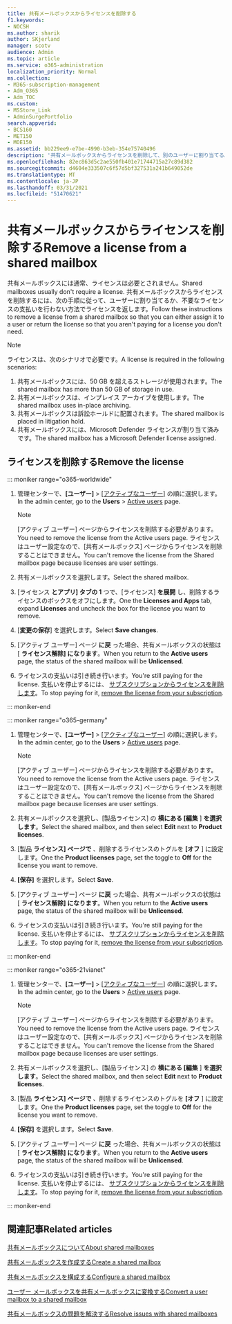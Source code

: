 ```yaml
---
title: 共有メールボックスからライセンスを削除する
f1.keywords:
- NOCSH
ms.author: sharik
author: SKjerland
manager: scotv
audience: Admin
ms.topic: article
ms.service: o365-administration
localization_priority: Normal
ms.collection:
- M365-subscription-management
- Adm_O365
- Adm_TOC
ms.custom:
- MSStore_Link
- AdminSurgePortfolio
search.appverid:
- BCS160
- MET150
- MOE150
ms.assetid: bb229ee9-e7be-4990-b3eb-354e75740496
description: '共有メールボックスからライセンスを削除して、別のユーザーに割り当てる。 '
ms.openlocfilehash: 82ec863d5c2ae550fb401e71744715a27c89d382
ms.sourcegitcommit: d4604e333507c6f57d5bf327531a241b649052de
ms.translationtype: MT
ms.contentlocale: ja-JP
ms.lasthandoff: 03/31/2021
ms.locfileid: "51470621"
---
```

# <a name="remove-a-license-from-a-shared-mailbox"></a><span data-ttu-id="75846-103">共有メールボックスからライセンスを削除する</span><span class="sxs-lookup"><span data-stu-id="75846-103">Remove a license from a shared mailbox</span></span>

<span data-ttu-id="75846-104">共有メールボックスには通常、ライセンスは必要とされません。</span><span class="sxs-lookup"><span data-stu-id="75846-104">Shared mailboxes usually don't require a license.</span></span> <span data-ttu-id="75846-105">共有メールボックスからライセンスを削除するには、次の手順に従って、ユーザーに割り当てるか、不要なライセンスの支払いを行わない方法でライセンスを返します。</span><span class="sxs-lookup"><span data-stu-id="75846-105">Follow these instructions to remove a license from a shared mailbox so that you can either assign it to a user or return the license so that you aren't paying for a license you don't need.</span></span>

> [!NOTE]
> <span data-ttu-id="75846-106">ライセンスは、次のシナリオで必要です。</span><span class="sxs-lookup"><span data-stu-id="75846-106">A license is required in the following scenarios:</span></span>
> 1. <span data-ttu-id="75846-107">共有メールボックスには、50 GB を超えるストレージが使用されます。</span><span class="sxs-lookup"><span data-stu-id="75846-107">The shared mailbox has more than 50 GB of storage in use.</span></span>
> 2. <span data-ttu-id="75846-108">共有メールボックスは、インプレイス アーカイブを使用します。</span><span class="sxs-lookup"><span data-stu-id="75846-108">The shared mailbox uses in-place archiving.</span></span>
> 3. <span data-ttu-id="75846-109">共有メールボックスは訴訟ホールドに配置されます。</span><span class="sxs-lookup"><span data-stu-id="75846-109">The shared mailbox is placed in litigation hold.</span></span>
> 4. <span data-ttu-id="75846-110">共有メールボックスには、Microsoft Defender ライセンスが割り当て済みです。</span><span class="sxs-lookup"><span data-stu-id="75846-110">The shared mailbox has a Microsoft Defender license assigned.</span></span>

  
## <a name="remove-the-license"></a><span data-ttu-id="75846-111">ライセンスを削除する</span><span class="sxs-lookup"><span data-stu-id="75846-111">Remove the license</span></span>

::: moniker range="o365-worldwide"

1. <span data-ttu-id="75846-112">管理センターで、**[ユーザー]** \> <a href="https://go.microsoft.com/fwlink/p/?linkid=834822" target="_blank">[アクティブなユーザー]</a> の順に選択します。</span><span class="sxs-lookup"><span data-stu-id="75846-112">In the admin center, go to the **Users** \> <a href="https://go.microsoft.com/fwlink/p/?linkid=834822" target="_blank">Active users</a> page.</span></span>

   > [!NOTE]
   > <span data-ttu-id="75846-113">[アクティブ ユーザー] ページからライセンスを削除する必要があります。</span><span class="sxs-lookup"><span data-stu-id="75846-113">You need to remove the license from the Active users page.</span></span> <span data-ttu-id="75846-114">ライセンスはユーザー設定なので、[共有メールボックス] ページからライセンスを削除することはできません。</span><span class="sxs-lookup"><span data-stu-id="75846-114">You can't remove the license from the Shared mailbox page because licenses are user settings.</span></span> 
  
2. <span data-ttu-id="75846-115">共有メールボックスを選択します。</span><span class="sxs-lookup"><span data-stu-id="75846-115">Select the shared mailbox.</span></span>

3. <span data-ttu-id="75846-116">[ライセンス **とアプリ] タブの 1** つで、[ライセンス] **を展開** し、削除するライセンスのボックスをオフにします。</span><span class="sxs-lookup"><span data-stu-id="75846-116">One the **Licenses and Apps** tab, expand **Licenses** and uncheck the box for the license you want to remove.</span></span>

4. <span data-ttu-id="75846-117">[**変更の保存**] を選択します。</span><span class="sxs-lookup"><span data-stu-id="75846-117">Select **Save changes**.</span></span>

5. <span data-ttu-id="75846-118">[アクティブ ユーザー] ページ **に戻** った場合、共有メールボックスの状態は [ **ライセンス解除] になります**。</span><span class="sxs-lookup"><span data-stu-id="75846-118">When you return to the **Active users** page, the status of the shared mailbox will be **Unlicensed**.</span></span>

6. <span data-ttu-id="75846-119">ライセンスの支払いは引き続き行います。</span><span class="sxs-lookup"><span data-stu-id="75846-119">You're still paying for the license.</span></span> <span data-ttu-id="75846-120">支払いを停止するには、 [サブスクリプションからライセンスを削除します](../../commerce/licenses/buy-licenses.md)。</span><span class="sxs-lookup"><span data-stu-id="75846-120">To stop paying for it, [remove the license from your subscription](../../commerce/licenses/buy-licenses.md).</span></span>

::: moniker-end

::: moniker range="o365-germany"

 1. <span data-ttu-id="75846-121">管理センターで、**[ユーザー]** \> <a href="https://go.microsoft.com/fwlink/p/?linkid=847686" target="_blank">[アクティブなユーザー]</a> の順に選択します。</span><span class="sxs-lookup"><span data-stu-id="75846-121">In the admin center, go to the **Users** \> <a href="https://go.microsoft.com/fwlink/p/?linkid=847686" target="_blank">Active users</a> page.</span></span>

    > [!NOTE]
    > <span data-ttu-id="75846-122">[アクティブ ユーザー] ページからライセンスを削除する必要があります。</span><span class="sxs-lookup"><span data-stu-id="75846-122">You need to remove the license from the Active users page.</span></span> <span data-ttu-id="75846-123">ライセンスはユーザー設定なので、[共有メールボックス] ページからライセンスを削除することはできません。</span><span class="sxs-lookup"><span data-stu-id="75846-123">You can't remove the license from the Shared mailbox page because licenses are user settings.</span></span>

2. <span data-ttu-id="75846-124">共有メールボックスを選択し、[製品ライセンス] の **横にある [編集** ] **を選択します**。</span><span class="sxs-lookup"><span data-stu-id="75846-124">Select the shared mailbox, and then select **Edit** next to **Product licenses**.</span></span>

3. <span data-ttu-id="75846-125">[製品 **ライセンス] ページで** 、削除するライセンスのトグルを **[オフ** ] に設定します。</span><span class="sxs-lookup"><span data-stu-id="75846-125">One the **Product licenses** page, set the toggle to **Off** for the license you want to remove.</span></span>

4. <span data-ttu-id="75846-126">**[保存]** を選択します。</span><span class="sxs-lookup"><span data-stu-id="75846-126">Select **Save**.</span></span>

5. <span data-ttu-id="75846-127">[アクティブ ユーザー] ページ **に戻** った場合、共有メールボックスの状態は [ **ライセンス解除] になります**。</span><span class="sxs-lookup"><span data-stu-id="75846-127">When you return to the **Active users** page, the status of the shared mailbox will be **Unlicensed**.</span></span>

6. <span data-ttu-id="75846-128">ライセンスの支払いは引き続き行います。</span><span class="sxs-lookup"><span data-stu-id="75846-128">You're still paying for the license.</span></span> <span data-ttu-id="75846-129">支払いを停止するには、 [サブスクリプションからライセンスを削除します](../../commerce/licenses/buy-licenses.md)。</span><span class="sxs-lookup"><span data-stu-id="75846-129">To stop paying for it, [remove the license from your subscription](../../commerce/licenses/buy-licenses.md).</span></span>

::: moniker-end

::: moniker range="o365-21vianet"

 1. <span data-ttu-id="75846-130">管理センターで、**[ユーザー]** \> <a href="https://go.microsoft.com/fwlink/p/?linkid=850628" target="_blank">[アクティブなユーザー]</a> の順に選択します。</span><span class="sxs-lookup"><span data-stu-id="75846-130">In the admin center, go to the **Users** \> <a href="https://go.microsoft.com/fwlink/p/?linkid=850628" target="_blank">Active users</a> page.</span></span>

    > [!NOTE]
    > <span data-ttu-id="75846-131">[アクティブ ユーザー] ページからライセンスを削除する必要があります。</span><span class="sxs-lookup"><span data-stu-id="75846-131">You need to remove the license from the Active users page.</span></span> <span data-ttu-id="75846-132">ライセンスはユーザー設定なので、[共有メールボックス] ページからライセンスを削除することはできません。</span><span class="sxs-lookup"><span data-stu-id="75846-132">You can't remove the license from the Shared mailbox page because licenses are user settings.</span></span>

2. <span data-ttu-id="75846-133">共有メールボックスを選択し、[製品ライセンス] の **横にある [編集** ] **を選択します**。</span><span class="sxs-lookup"><span data-stu-id="75846-133">Select the shared mailbox, and then select **Edit** next to **Product licenses**.</span></span>

3. <span data-ttu-id="75846-134">[製品 **ライセンス] ページで** 、削除するライセンスのトグルを **[オフ** ] に設定します。</span><span class="sxs-lookup"><span data-stu-id="75846-134">One the **Product licenses** page, set the toggle to **Off** for the license you want to remove.</span></span>

4. <span data-ttu-id="75846-135">**[保存]** を選択します。</span><span class="sxs-lookup"><span data-stu-id="75846-135">Select **Save**.</span></span>

5. <span data-ttu-id="75846-136">[アクティブ ユーザー] ページ **に戻** った場合、共有メールボックスの状態は [ **ライセンス解除] になります**。</span><span class="sxs-lookup"><span data-stu-id="75846-136">When you return to the **Active users** page, the status of the shared mailbox will be **Unlicensed**.</span></span>

6. <span data-ttu-id="75846-137">ライセンスの支払いは引き続き行います。</span><span class="sxs-lookup"><span data-stu-id="75846-137">You're still paying for the license.</span></span> <span data-ttu-id="75846-138">支払いを停止するには、 [サブスクリプションからライセンスを削除します](../../commerce/licenses/buy-licenses.md)。</span><span class="sxs-lookup"><span data-stu-id="75846-138">To stop paying for it, [remove the license from your subscription](../../commerce/licenses/buy-licenses.md).</span></span>

::: moniker-end 

 

## <a name="related-articles"></a><span data-ttu-id="75846-139">関連記事</span><span class="sxs-lookup"><span data-stu-id="75846-139">Related articles</span></span>

[<span data-ttu-id="75846-140">共有メールボックスについて</span><span class="sxs-lookup"><span data-stu-id="75846-140">About shared mailboxes</span></span>](about-shared-mailboxes.md)

[<span data-ttu-id="75846-141">共有メールボックスを作成する</span><span class="sxs-lookup"><span data-stu-id="75846-141">Create a shared mailbox</span></span>](create-a-shared-mailbox.md)

[<span data-ttu-id="75846-142">共有メールボックスを構成する</span><span class="sxs-lookup"><span data-stu-id="75846-142">Configure a shared mailbox</span></span>](configure-a-shared-mailbox.md)

[<span data-ttu-id="75846-143">ユーザー メールボックスを共有メールボックスに変換する</span><span class="sxs-lookup"><span data-stu-id="75846-143">Convert a user mailbox to a shared mailbox</span></span>](convert-user-mailbox-to-shared-mailbox.md)

[<span data-ttu-id="75846-144">共有メールボックスの問題を解決する</span><span class="sxs-lookup"><span data-stu-id="75846-144">Resolve issues with shared mailboxes</span></span>](resolve-issues-with-shared-mailboxes.md)